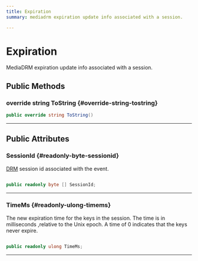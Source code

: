 ```yaml
---
title: Expiration
summary: mediadrm expiration update info associated with a session. 

---
```


# Expiration




MediaDRM expiration update info associated with a session.   





## Public Methods

### override string ToString {#override-string-tostring}

```csharp
public override string ToString()
```






-----------

## Public Attributes

### SessionId {#readonly-byte-sessionid}

[DRM](/versioned_docs/version-31-Aug-2023/unity-api/api/UnityEngine.XR.MagicLeap/MLMedia/Player/Track/DRM/UnityEngine.XR.MagicLeap.MLMedia.Player.Track.DRM.md) session id associated with the event. 

```csharp

public readonly byte [] SessionId;

```






-----------

### TimeMs {#readonly-ulong-timems}

The new expiration time for the keys in the session. The time is in milliseconds ,relative to the Unix epoch. A time of 0 indicates that the keys never expire. 

```csharp

public readonly ulong TimeMs;

```






-----------


